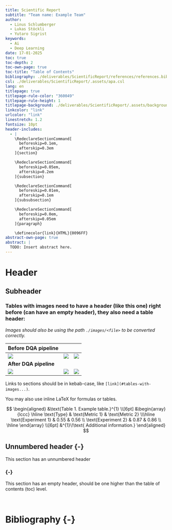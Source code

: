 ```yaml
---
title: Scientific Report
subtitle: "Team name: Example Team"
author:
  - Linus Schlumberger
  - Lukas Stöckli
  - Yutaro Sigrist
keywords:
  - Ai
  - Deep Learning
date: 17-01-2025
toc: true
toc-depth: 2
toc-own-page: true
toc-title: "Table of Contents"
bibliography: ./deliverables/ScientificReport/references/references.bib
csl: ./deliverables/ScientificReport/.assets/apa.csl
lang: en
titlepage: true
titlepage-rule-color: "360049"
titlepage-rule-height: 1
titlepage-background: ./deliverables/ScientificReport/.assets/background5.pdf
linkcolor: "link"
urlcolor: "link"
linestretch: 1.2
fontsize: 10pt
header-includes:
  - |
    \RedeclareSectionCommand[
      beforeskip=0.1em,
      afterskip=0.3em
    ]{section}

    \RedeclareSectionCommand[
      beforeskip=0.05em,
      afterskip=0.2em
    ]{subsection}

    \RedeclareSectionCommand[
      beforeskip=0.01em,
      afterskip=0.1em
    ]{subsubsection}

    \RedeclareSectionCommand[
      beforeskip=0.0em,
      afterskip=0.05em
    ]{paragraph}

    \definecolor{link}{HTML}{0096FF}
abstract-own-page: true
abstract: |
  TODO: Insert abstract here.
---
```


# Header

## Subheader

### Tables with images need to have a header (like this one) right before (can have an empty header), they also need a table header:

_Images should also be using the path `./images/<file>` to be converted correctly._

| **Before DQA pipeline**   |                           |                           |
| ------------------------- | ------------------------- | ------------------------- |
| ![](./images/example.png) | ![](./images/example.png) | ![](./images/example.png) |
| **After DQA pipeline**    |                           |                           |
| ![](./images/example.png) | ![](./example.png)        | ![](./images/example.png) |

Links to sections should be in kebab-case, like `[link](#tables-with-images...)`.

You may also use inline LaTeX for formulas or tables.

$$
\begin{aligned}
&\text{Table 1. Example table.}^{1} \\[6pt]
&\begin{array}{lccc}
\hline
\text{Type}
  & \text{Metric 1}
  & \text{Metric 2}
\\\hline
\text{Experiment 1}     & 0.55 & 0.56 \\
\text{Experiment 2} & 0.87 & 0.86 \\
\hline
\end{array} \\[6pt]
&^{1}\!\text{ Additional information.}
\end{aligned}
$$

## Unnumbered header {-}

This section has an unnumbered header

### {-}

This section has an empty header, should be one higher than the table of contents (toc) level.

<div style="page-break-after: always; visibility: hidden;">\pagebreak</div>

# Bibliography {-}
